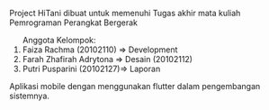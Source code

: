Project HiTani dibuat untuk memenuhi Tugas akhir mata kuliah Pemrograman Perangkat Bergerak

<ol>
Anggota Kelompok:
<li>Faiza Rachma (20102110) => Development </li>
<li>Farah Zhafirah Adrytona => Desain (20102112)</li>
<li>Putri Pusparini (20102127)=> Laporan</li>
</ol>

 Aplikasi mobile dengan menggunakan flutter dalam pengembangan sistemnya.


